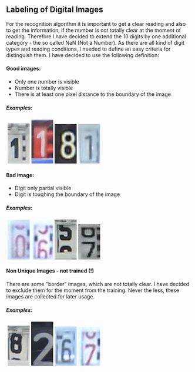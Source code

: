 ## Labeling of Digital Images

For the recognition algorithm it is important to get a clear reading and also to get the information, if the number is not totally clear at the moment of reading. Therefore I have decided to extend the 10 digits by one additional category - the so called NaN (Not a Number). As there are all kind of digit types and reading conditions, I needed to define an easy criteria for distinguish them. I have decided to use the following definition:



#### Good images:

- Only one number is visible
- Number is totally visible
- There is at least one pixel distance to the boundary of the image



##### Examples:

​			<img src="./images/Good1.jpg" width="60">  <img src="./images/Good2.jpg" width="60">  <img src="./images/Good3.jpg" width="60">  <img src="./images/Good4.jpg" width="60">



#### Bad image:

- Digit only partial visible
- Digit is toughing the boundary of the image



##### Examples:

​			<img src="./images/Bad1.jpg" width="60">    <img src="./images/Bad2.jpg" width="60">  <img src="./images/Bad3.jpg" width="60">  <img src="./images/Bad4.jpg" width="60">





#### Non Unique Images - not trained (!)

There are some "border" images, which are not totally clear. I have decided to exclude them for the moment from the training. Never the less, these images are collected for later usage.



##### Examples:

​			<img src="./images/NotUnique1.jpg" width="60">    <img src="./images/NotUnique2.jpg" width="60">  <img src="./images/NotUnique3.jpg" width="60">  <img src="./images/NotUnique4.jpg" width="60">
